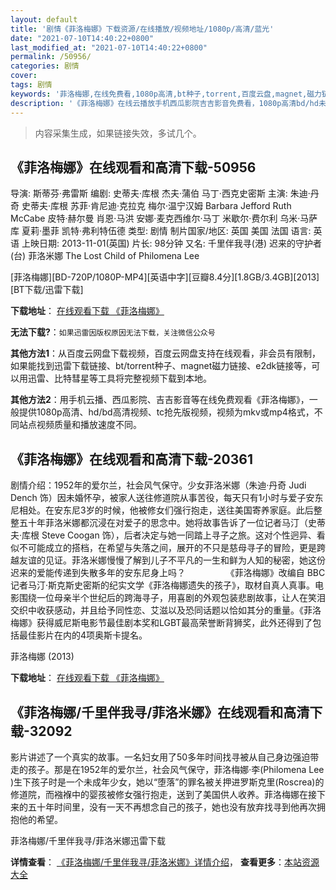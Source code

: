 ```yaml
---
layout: default
title: '剧情《菲洛梅娜》下载资源/在线播放/视频地址/1080p/高清/蓝光'
date: "2021-07-10T14:40:22+0800"
last_modified_at: "2021-07-10T14:40:22+0800"
permalink: /50956/
categories: 剧情
cover:
tags: 剧情
keywords: '菲洛梅娜,在线免费看,1080p高清,bt种子,torrent,百度云盘,magnet,磁力链,迅雷下载资源'
description: '《菲洛梅娜》在线云播放手机西瓜影院吉吉影音免费看，1080p高清bd/hd未删减完整版和tc抢先枪版，mkv/mp4格式，附带bt/torrent种子、magnet/磁力链、百度云盘、网盘资源迅雷下载链接'
---
```


>内容采集生成，如果链接失效，多试几个。


## 《菲洛梅娜》在线观看和高清下载-50956

导演: 斯蒂芬·弗雷斯 编剧: 史蒂夫·库根 杰夫·蒲伯 马丁·西克史密斯 主演: 朱迪·丹奇 史蒂夫·库根 苏菲·肯尼迪·克拉克 梅尔·温宁汉姆 Barbara Jefford Ruth McCabe 皮特·赫尔曼 肖恩·马洪 安娜·麦克西维尔·马丁 米歇尔·费尔利 乌米·马萨库 夏莉·墨菲 凯特·弗利特伍德 类型: 剧情 制片国家/地区: 英国 美国 法国 语言: 英语 上映日期: 2013-11-01(英国) 片长: 98分钟 又名: 千里伴我寻(港) 迟来的守护者(台) 菲洛米娜 The Lost Child of Philomena Lee


[菲洛梅娜][BD-720P/1080P-MP4][英语中字][豆瓣8.4分][1.8GB/3.4GB][2013][BT下载/迅雷下载]

**下载地址**： [在线观看下载 《菲洛梅娜》](https://www.btdx8.com/torrent/philomena_2013.html) 


**无法下载?**：`如果迅雷因版权原因无法下载，关注微信公众号 `

**其他方法1**：从百度云网盘下载视频，百度云网盘支持在线观看，非会员有限制，如果能找到迅雷下载链接、bt/torrent种子、magnet磁力链接、e2dk链接等，可以用迅雷、比特彗星等工具将完整视频下载到本地。

**其他方法2**：用手机云播、西瓜影院、吉吉影音等在线免费观看《菲洛梅娜》，一般提供1080p高清、hd/bd高清视频、tc抢先版视频，视频为mkv或mp4格式，不同站点视频质量和播放速度不同。


## 《菲洛梅娜》在线观看和高清下载-20361

剧情介绍：1952年的爱尔兰，社会风气保守。少女菲洛米娜（朱迪·丹奇 Judi Dench 饰）因未婚怀孕，被家人送往修道院从事苦役，每天只有1小时与爱子安东尼相处。在安东尼3岁的时候，他被修女们强行抱走，送往美国寄养家庭。此后整整五十年菲洛米娜都沉浸在对爱子的思念中。她将故事告诉了一位记者马汀（史蒂夫·库根 Steve Coogan 饰），后者决定与她一同踏上寻子之旅。这对个性迥异、看似不可能成立的搭档，在希望与失落之间，展开的不只是慈母寻子的冒险，更是跨越友谊的见证。菲洛米娜慢慢了解到儿子不平凡的一生和鲜为人知的秘密，她这份迟来的爱能传递到失散多年的安东尼身上吗？  　　  　　《菲洛梅娜》改编自 BBC记者马汀·斯克斯史密斯的纪实文学《菲洛梅娜遗失的孩子》，取材自真人真事。电影围绕一位母亲半个世纪后的跨海寻子，用喜剧的外观包装悲剧故事，让人在笑泪交织中收获感动，并且给予同性恋、艾滋以及恐同话题以恰如其分的重量。《菲洛梅娜》获得威尼斯电影节最佳剧本奖和LGBT最高荣誉断背狮奖，此外还得到了包括最佳影片在内的4项奥斯卡提名。


菲洛梅娜 (2013)

**下载地址**： [在线观看下载 《菲洛梅娜》](https://www.btbtdy.me/btdy/dy1909.html) 


## 《菲洛梅娜/千里伴我寻/菲洛米娜》在线观看和高清下载-32092

影片讲述了一个真实的故事。一名妇女用了50多年时间找寻被从自己身边强迫带走的孩子。那是在1952年的爱尔兰，社会风气保守，菲洛梅娜&middot;李(Philomena Lee )生下孩子时是一个未成年少女，她以&ldquo;堕落”的罪名被关押进罗斯克里(Roscrea)的修道院，而襁褓中的婴孩被修女强行抱走，送到了美国供人收养。菲洛梅娜在接下来的五十年时间里，没有一天不再想念自己的孩子，她也没有放弃找寻到他再次拥抱他的希望。</p>


菲洛梅娜/千里伴我寻/菲洛米娜迅雷下载

**详情查看**： [《菲洛梅娜/千里伴我寻/菲洛米娜》详情介绍](/movie/32092/)， **查看更多**：[本站资源大全](/movie/t/all/)

